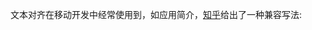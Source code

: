 文本对齐在移动开发中经常使用到，如应用简介，[知乎](http://www.zhihu.com/question/19895400)给出了一种兼容写法:

<script src="https://gist.github.com/defims/9064417.js">
</script>
